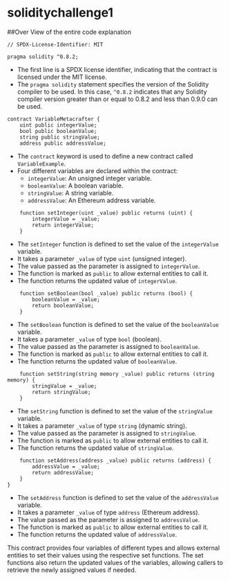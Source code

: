 # soliditychallenge1
##Over View of the entire code explanation
```solidity
// SPDX-License-Identifier: MIT

pragma solidity ^0.8.2;
```

- The first line is a SPDX license identifier, indicating that the contract is licensed under the MIT license.
- The `pragma solidity` statement specifies the version of the Solidity compiler to be used. In this case, `^0.8.2` indicates that any Solidity compiler version greater than or equal to 0.8.2 and less than 0.9.0 can be used.

```solidity
contract VariableMetacrafter {
    uint public integerValue;
    bool public booleanValue;
    string public stringValue;
    address public addressValue;
```

- The `contract` keyword is used to define a new contract called `VariableExample`.
- Four different variables are declared within the contract:
  - `integerValue`: An unsigned integer variable.
  - `booleanValue`: A boolean variable.
  - `stringValue`: A string variable.
  - `addressValue`: An Ethereum address variable.

```solidity
    function setInteger(uint _value) public returns (uint) {
        integerValue = _value;
        return integerValue;
    }
```

- The `setInteger` function is defined to set the value of the `integerValue` variable.
- It takes a parameter `_value` of type `uint` (unsigned integer).
- The value passed as the parameter is assigned to `integerValue`.
- The function is marked as `public` to allow external entities to call it.
- The function returns the updated value of `integerValue`.

```solidity
    function setBoolean(bool _value) public returns (bool) {
        booleanValue = _value;
        return booleanValue;
    }
```

- The `setBoolean` function is defined to set the value of the `booleanValue` variable.
- It takes a parameter `_value` of type `bool` (boolean).
- The value passed as the parameter is assigned to `booleanValue`.
- The function is marked as `public` to allow external entities to call it.
- The function returns the updated value of `booleanValue`.

```solidity
    function setString(string memory _value) public returns (string memory) {
        stringValue = _value;
        return stringValue;
    }
```

- The `setString` function is defined to set the value of the `stringValue` variable.
- It takes a parameter `_value` of type `string` (dynamic string).
- The value passed as the parameter is assigned to `stringValue`.
- The function is marked as `public` to allow external entities to call it.
- The function returns the updated value of `stringValue`.

```solidity
    function setAddress(address _value) public returns (address) {
        addressValue = _value;
        return addressValue;
    }
}
```

- The `setAddress` function is defined to set the value of the `addressValue` variable.
- It takes a parameter `_value` of type `address` (Ethereum address).
- The value passed as the parameter is assigned to `addressValue`.
- The function is marked as `public` to allow external entities to call it.
- The function returns the updated value of `addressValue`.

This contract provides four variables of different types and allows external entities to set their values using the respective set functions. The set functions also return the updated values of the variables, allowing callers to retrieve the newly assigned values if needed.
